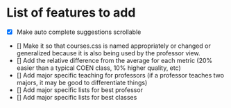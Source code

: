 # List of features to add
- [x] Make auto complete suggestions scrollable
- [] Make it so that courses.css is named appropriately or changed or generalized because it is also being used by the professor view.
- [] Add the relative difference from the average for each metric (20% easier than a typical COEN class, 10% higher quality, etc)
- [] Add major specific teaching for professors (if a professor teaches two majors, it may be good to differentiate things)
- [] Add major specific lists for best professor
- [] Add major specific lists for best classes